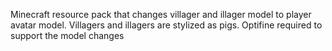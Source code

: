 Minecraft resource pack that changes villager and illager model to player avatar model. Villagers and illagers are stylized as pigs.
Optifine required to support the model changes
